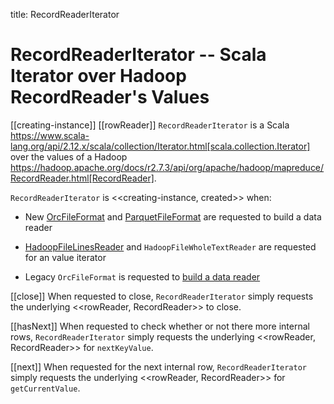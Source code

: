title: RecordReaderIterator

# RecordReaderIterator -- Scala Iterator over Hadoop RecordReader's Values

[[creating-instance]]
[[rowReader]]
`RecordReaderIterator` is a Scala https://www.scala-lang.org/api/2.12.x/scala/collection/Iterator.html[scala.collection.Iterator] over the values of a Hadoop https://hadoop.apache.org/docs/r2.7.3/api/org/apache/hadoop/mapreduce/RecordReader.html[RecordReader].

`RecordReaderIterator` is <<creating-instance, created>> when:

* New [OrcFileFormat](spark-sql-OrcFileFormat.md#buildReaderWithPartitionValues) and [ParquetFileFormat](spark-sql-ParquetFileFormat.md#buildReaderWithPartitionValues) are requested to build a data reader

* [HadoopFileLinesReader](spark-sql-spark-HadoopFileLinesReader.md#iterator) and `HadoopFileWholeTextReader` are requested for an value iterator

* Legacy `OrcFileFormat` is requested to [build a data reader](spark-sql-OrcFileFormat.md#buildReader)

[[close]]
When requested to close, `RecordReaderIterator` simply requests the underlying <<rowReader, RecordReader>> to close.

[[hasNext]]
When requested to check whether or not there more internal rows, `RecordReaderIterator` simply requests the underlying <<rowReader, RecordReader>> for `nextKeyValue`.

[[next]]
When requested for the next internal row, `RecordReaderIterator` simply requests the underlying <<rowReader, RecordReader>> for `getCurrentValue`.
